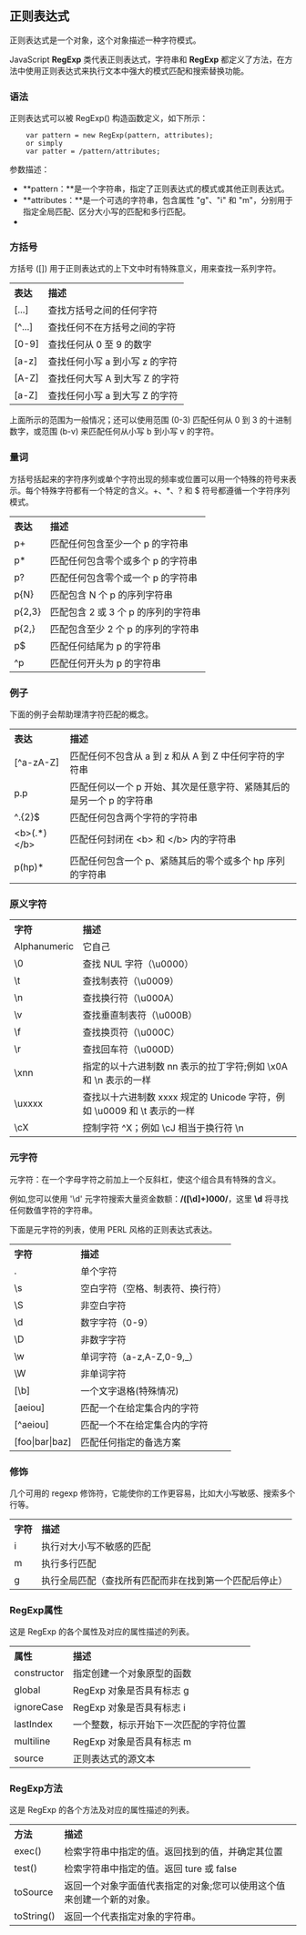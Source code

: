 ## 正则表达式

正则表达式是一个对象，这个对象描述一种字符模式。   

JavaScript **RegExp** 类代表正则表达式，字符串和 **RegExp** 都定义了方法，在方法中使用正则表达式来执行文本中强大的模式匹配和搜索替换功能。

### 语法

正则表达式可以被 RegExp() 构造函数定义，如下所示：

```
    var pattern = new RegExp(pattern, attributes);   
    or simply   
    var patter = /pattern/attributes;
```
    
参数描述：  
- **pattern：**是一个字符串，指定了正则表达式的模式或其他正则表达式。
- **attributes：**是一个可选的字符串，包含属性 "g"、"i" 和 "m"，分别用于指定全局匹配、区分大小写的匹配和多行匹配。
- 
### 方括号

方括号 ([]) 用于正则表达式的上下文中时有特殊意义，用来查找一系列字符。

<table>
<tr>
<th align="left">表达</th>
<th align="left">描述</th>
</tr>
<tr>
<td>[...]</td>
<td>查找方括号之间的任何字符</td>
</tr>
<tr>
<td>[^...]</td>
<td>查找任何不在方括号之间的字符</td>
</tr>
<tr>
<td>[0-9]</td>
<td>查找任何从 0 至 9 的数字</td>
</tr>
<tr>
<td>[a-z]</td>
<td>查找任何小写 a 到小写 z 的字符</td>
</tr>
<tr>
<td>[A-Z]</td>
<td>查找任何大写 A 到大写 Z 的字符</td>
</tr>
<tr>
<td>[a-Z]</td>
<td>查找任何小写 a 到大写 Z 的字符</td>
</tr>
</table>

上面所示的范围为一般情况；还可以使用范围 (0-3) 匹配任何从 0 到 3 的十进制数字，或范围 (b-v) 来匹配任何从小写 b 到小写 v 的字符。

### 量词

方括号括起来的字符序列或单个字符出现的频率或位置可以用一个特殊的符号来表示。每个特殊字符都有一个特定的含义。+、*、? 和 $ 符号都遵循一个字符序列模式。

<table>
<tr>
<th align="left">表达</th>
<th align="left">描述</th>
</tr>
<tr>
<td>p+</td>
<td>匹配任何包含至少一个 p 的字符串</td>
</tr>
<tr>
<td>p*</td>
<td>匹配任何包含零个或多个 p 的字符串</td>
</tr>
<tr>
<td>p?</td>
<td>匹配任何包含零个或一个 p 的字符串</td>
</tr>
<tr>
<td>p{N}</td>
<td>匹配包含 N 个 p 的序列字符串</td>
</tr>
<tr>
<td>p{2,3}</td>
<td>匹配包含 2 或 3 个 p 的序列的字符串</td>
</tr>
<tr>
<td>p{2,}</td>
<td>匹配包含至少 2 个 p 的序列的字符串</td>
</tr>
<tr>
<td>p$</td>
<td>匹配任何结尾为 p 的字符串</td>
</tr>
<tr>
<td>^p</td>
<td>匹配任何开头为 p 的字符串</td>
</tr>
</table>

### 例子

下面的例子会帮助理清字符匹配的概念。

<table>
<tr>
<th align="left">表达</th>
<th align="left">描述</th>
</tr>
<tr>
<td>[^a-zA-Z]</td>
<td>匹配任何不包含从 a 到 z 和从 A 到 Z 中任何字符的字符串</td>
</tr>
<tr>
<td>p.p</td>
<td>匹配任何以一个 p 开始、其次是任意字符、紧随其后的是另一个 p 的字符串</td>
</tr>
<tr>
<td>^.{2}$</td>
<td>匹配任何包含两个字符的字符串</td>
</tr>
<tr>
<td>&lt;b&gt;(.*)&lt;/b&gt;</td>
<td>匹配任何封闭在 &lt;b&gt; 和 &lt;/b&gt; 内的字符串</td>
</tr>
<tr>
<td>p(hp)*</td>
<td>匹配任何包含一个 p、紧随其后的零个或多个 hp 序列的字符串</td>
</tr>
</table>

### 原义字符

<table>
<tr>
<th align="left">字符</th>
<th align="left">描述</th>
</tr>
<tr>
<td>Alphanumeric</td>
<td>它自己</td>
</tr>
<tr>
<td>\0</td>
<td>查找 NUL 字符（\u0000）</td>
</tr>
<tr>
<td>\t</td>
<td>查找制表符（\u0009）</td>
</tr>
<tr>
<td>\n</td>
<td>查找换行符（\u000A）</td>
</tr>
<tr>
<td>\v</td>
<td>查找垂直制表符（\u000B）</td>
</tr>
<tr>
<td>\f</td>
<td>查找换页符（\u000C）</td>
</tr>
<tr>
<td>\r</td>
<td>查找回车符（\u000D）</td>
</tr>
<tr>
<td>\xnn</td>
<td>指定的以十六进制数 nn 表示的拉丁字符;例如 \x0A 和 \n 表示的一样</td>
</tr>
<tr>
<td>\uxxxx</td>
<td>查找以十六进制数 xxxx 规定的 Unicode 字符，例如 \u0009 和 \t 表示的一样</td>
</tr>
<tr>
<td>\cX</td>
<td>控制字符 ^X；例如 \cJ 相当于换行符 \n</td>
</tr>
</table>

### 元字符

元字符：在一个字母字符之前加上一个反斜杠，使这个组合具有特殊的含义。   

例如,您可以使用 '\d' 元字符搜索大量资金数额：**/([\d]+)000/**，这里 **\d** 将寻找任何数值字符的字符串。    

下面是元字符的列表，使用 PERL 风格的正则表达式表达。

<table >
<tr>
<th align="left">字符</th>
<th align="left">描述</th>
</tr>
<tr>
<td>.</td>
<td>单个字符</td>
</tr>
<tr>
<td>\s</td>
<td>空白字符（空格、制表符、换行符）</td>
</tr>
<tr>
<td>\S</td>
<td>非空白字符</td>
</tr>
<tr>
<td>\d</td>
<td>数字字符（0-9）</td>
</tr>
<tr>
<td>\D</td>
<td>非数字字符</td>
</tr>
<tr>
<td>\w</td>
<td>单词字符（a-z,A-Z,0-9,_）</td>
</tr>
<tr>
<td>\W</td>
<td>非单词字符</td>
</tr>
<tr>
<td>[\b]</td>
<td>一个文字退格(特殊情况)</td>
</tr>
<tr>
<td>[aeiou]</td>
<td>匹配一个在给定集合内的字符</td>
</tr>
<tr>
<td>[^aeiou]</td>
<td>匹配一个不在给定集合内的字符</td>
</tr>
<tr>
<td>[foo|bar|baz]</td>
<td>匹配任何指定的备选方案</td>
</tr>
</table>

### 修饰

几个可用的 regexp 修饰符，它能使你的工作更容易，比如大小写敏感、搜索多个行等。

<table>
<tr>
<th align="left">字符</th>
<th align="left">描述</th>
</tr>
<tr>
<td>i</td>
<td>执行对大小写不敏感的匹配</td>
</tr>
<tr>
<td>m</td>
<td>执行多行匹配</td>
</tr>
<tr>
<td>g</td>
<td>执行全局匹配（查找所有匹配而非在找到第一个匹配后停止）</td>
</tr>
</table>

### RegExp属性

这是 RegExp 的各个属性及对应的属性描述的列表。

<table >
<tr>
<th align="left">属性</th>
<th align="left">描述</th>
</tr>
<tr>
<td>constructor</td>
<td>指定创建一个对象原型的函数</td>
</tr>
<tr>
<td>global</td>
<td>RegExp 对象是否具有标志 g</td>
</tr>
<tr>
<td>ignoreCase</td>
<td>RegExp 对象是否具有标志 i</td>
</tr>
<tr>
<td>lastIndex</td>
<td>一个整数，标示开始下一次匹配的字符位置</td>
</tr>
<tr>
<td>multiline</td>
<td>RegExp 对象是否具有标志 m</td>
</tr>
<tr>
<td>source</td>
<td>正则表达式的源文本</td>
</tr>
</table>

### RegExp方法

这是 RegExp 的各个方法及对应的属性描述的列表。

<table >
<tr>
<th align="left">方法</th>
<th align="left">描述</th>
</tr>
<tr>
<td>exec()</td>
<td>检索字符串中指定的值。返回找到的值，并确定其位置</td>
</tr>
<tr>
<td>test()</td>
<td>检索字符串中指定的值。返回 ture 或 false</td>
</tr>
<tr>
<td>toSource</td>
<td>返回一个对象字面值代表指定的对象;您可以使用这个值来创建一个新的对象。</td>
</tr>
<tr>
<td>toString()</td>
<td>返回一个代表指定对象的字符串。</td>
</tr>
</table>
